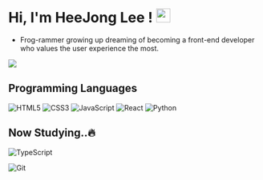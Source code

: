 # Hi, I'm HeeJong Lee ! <img src="https://media.giphy.com/media/hvRJCLFzcasrR4ia7z/giphy.gif" width="28px" height="28px">
 * Frog-rammer growing up dreaming of becoming a front-end developer who values the user experience the most.

<a href="https://frogrammer.notion.site/Coding-Test-Practice-180c69a688174a2a8f9ac5c726e53901?pvs=4"><img src="https://img.shields.io/badge/Study Note-000000?style=for-the-badge&logo=Notion&logoColor=ffffff"></a>
## Programming Languages
![HTML5](https://img.shields.io/badge/-HTML5-F05032?style=for-the-badge&logo=html5&logoColor=ffffff)
![CSS3](https://img.shields.io/badge/-CSS3-007ACC?style=for-the-badge&logo=css3)
![JavaScript](https://img.shields.io/badge/-JavaScript-%23F7DF1C?style=for-the-badge&logo=javascript&logoColor=000000&labelColor=%23F7DF1C&color=%23FFCE5A)
![React](https://img.shields.io/badge/-React-222222?style=for-the-badge&logo=react)
<img alt="Python" src ="https://img.shields.io/badge/Python-3776AB.svg?&style=for-the-badge&logo=Python&logoColor=white"/>

## Now Studying..🔥
![TypeScript](https://img.shields.io/badge/-TypeScript-007ACC?style=for-the-badge&logo=typescript&logoColor=white)

![Git](https://img.shields.io/badge/-Git-F05032?style=for-the-badge&logo=git&logoColor=ffffff)
